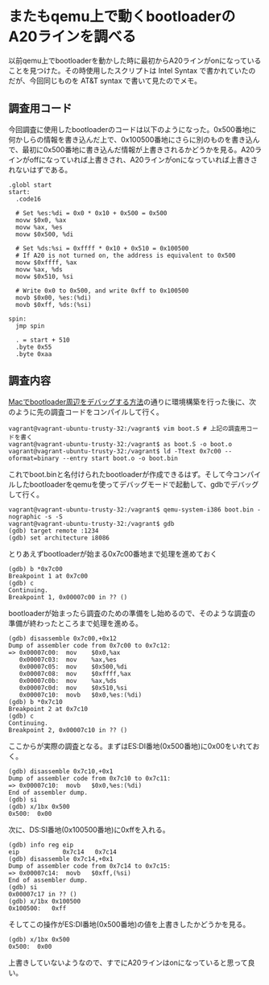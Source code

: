 # またもqemu上で動くbootloaderのA20ラインを調べる

以前qemu上でbootloaderを動かした時に最初からA20ラインがonになっていることを見つけた。その時使用したスクリプトは Intel Syntax で書かれていたのだが、今回同じものを AT&T syntax で書いて見たのでメモ。

## 調査用コード

今回調査に使用したbootloaderのコードは以下のようになった。0x500番地に何かしらの情報を書き込んだ上で、0x100500番地にさらに別のものを書き込んで、最初に0x500番地に書き込んだ情報が上書きされるかどうかを見る。A20ラインがoffになっていれば上書きされ、A20ラインがonになっていれば上書きされないはずである。

```
.globl start
start:
  .code16

  # Set %es:%di = 0x0 * 0x10 + 0x500 = 0x500
  movw $0x0, %ax
  movw %ax, %es
  movw $0x500, %di

  # Set %ds:%si = 0xffff * 0x10 + 0x510 = 0x100500
  # If A20 is not turned on, the address is equivalent to 0x500
  movw $0xffff, %ax
  movw %ax, %ds
  movw $0x510, %si

  # Write 0x0 to 0x500, and write 0xff to 0x100500
  movb $0x00, %es:(%di)
  movb $0xff, %ds:(%si)

spin:
  jmp spin

  . = start + 510
  .byte 0x55
  .byte 0xaa
```


## 調査内容

[Macでbootloader周辺をデバッグする方法](../build/debug-bootloader-on-mac.html)の通りに環境構築を行った後に、次のように先の調査コードをコンパイルして行く。

```
vagrant@vagrant-ubuntu-trusty-32:/vagrant$ vim boot.S # 上記の調査用コードを書く
vagrant@vagrant-ubuntu-trusty-32:/vagrant$ as boot.S -o boot.o
vagrant@vagrant-ubuntu-trusty-32:/vagrant$ ld -Ttext 0x7c00 --oformat=binary --entry start boot.o -o boot.bin
```


これでboot.binと名付けられたbootloaderが作成できるはず。そして今コンパイルしたbootloaderをqemuを使ってデバッグモードで起動して、gdbでデバッグして行く。

```
vagrant@vagrant-ubuntu-trusty-32:/vagrant$ qemu-system-i386 boot.bin -nographic -s -S
vagrant@vagrant-ubuntu-trusty-32:/vagrant$ gdb
(gdb) target remote :1234
(gdb) set architecture i8086
```


とりあえずbootloaderが始まる0x7c00番地まで処理を進めておく

```
(gdb) b *0x7c00
Breakpoint 1 at 0x7c00
(gdb) c
Continuing.
Breakpoint 1, 0x00007c00 in ?? ()
```


bootloaderが始まったら調査のための準備をし始めるので、そのような調査の準備が終わったところまで処理を進める。

```
(gdb) disassemble 0x7c00,+0x12
Dump of assembler code from 0x7c00 to 0x7c12:
=> 0x00007c00:	mov    $0x0,%ax
   0x00007c03:	mov    %ax,%es
   0x00007c05:	mov    $0x500,%di
   0x00007c08:	mov    $0xffff,%ax
   0x00007c0b:	mov    %ax,%ds
   0x00007c0d:	mov    $0x510,%si
   0x00007c10:	movb   $0x0,%es:(%di)
(gdb) b *0x7c10
Breakpoint 2 at 0x7c10
(gdb) c
Continuing.
Breakpoint 2, 0x00007c10 in ?? ()
```


ここからが実際の調査となる。まずはES:DI番地(0x500番地)に0x00をいれておく。

```
(gdb) disassemble 0x7c10,+0x1
Dump of assembler code from 0x7c10 to 0x7c11:
=> 0x00007c10:	movb   $0x0,%es:(%di)
End of assembler dump.
(gdb) si
(gdb) x/1bx 0x500
0x500:	0x00
```


次に、DS:SI番地(0x100500番地)に0xffを入れる。

```
(gdb) info reg eip
eip            0x7c14	0x7c14
(gdb) disassemble 0x7c14,+0x1
Dump of assembler code from 0x7c14 to 0x7c15:
=> 0x00007c14:	movb   $0xff,(%si)
End of assembler dump.
(gdb) si
0x00007c17 in ?? ()
(gdb) x/1bx 0x100500
0x100500:	0xff
```


そしてこの操作がES:DI番地(0x500番地)の値を上書きしたかどうかを見る。

```
(gdb) x/1bx 0x500
0x500:	0x00
```


上書きしていないようなので、すでにA20ラインはonになっていると思って良い。
